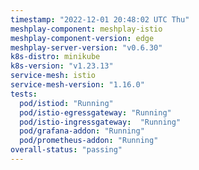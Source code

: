 ```yaml
---
timestamp: "2022-12-01 20:48:02 UTC Thu"
meshplay-component: meshplay-istio
meshplay-component-version: edge
meshplay-server-version: "v0.6.30"
k8s-distro: minikube
k8s-version: "v1.23.13"
service-mesh: istio
service-mesh-version: "1.16.0"
tests:
  pod/istiod: "Running"
  pod/istio-egressgateway: "Running"
  pod/istio-ingressgateway:  "Running"
  pod/grafana-addon: "Running"
  pod/prometheus-addon: "Running"
overall-status: "passing"
---
```

